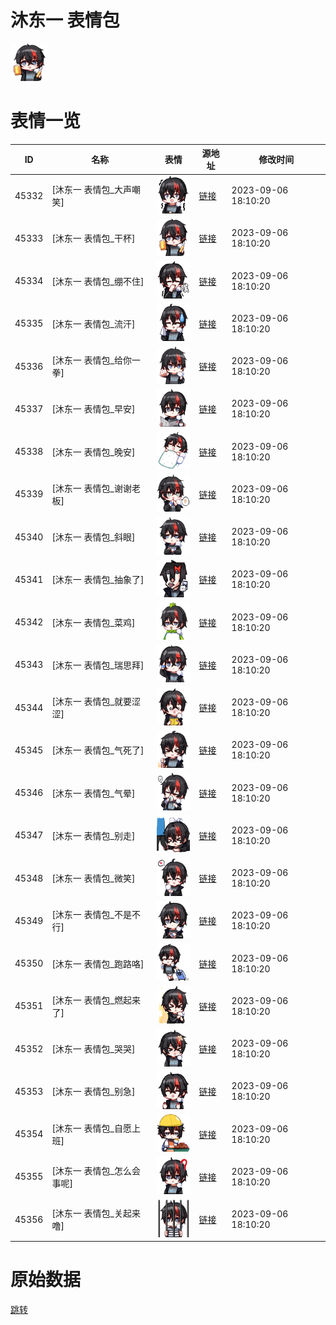 # 沐东一 表情包

<img src="./cover.png" height="60" alt="cover" />

# 表情一览

|ID|名称|表情|源地址|修改时间|
|----|----|----|----|----|
|45332|[沐东一 表情包_大声嘲笑]|<img src="./pic/045332_%5B沐东一 表情包_大声嘲笑%5D.png" height="60" alt="大声嘲笑"/>|[链接](https://i0.hdslb.com/bfs/garb/4e70c61a6664e503d413b16ccc0cdfd9af112b4f.png)|2023-09-06 18:10:20|
|45333|[沐东一 表情包_干杯]|<img src="./pic/045333_%5B沐东一 表情包_干杯%5D.png" height="60" alt="干杯"/>|[链接](https://i0.hdslb.com/bfs/garb/5455c8be46db64f3a05c3a8f296de07931e75996.png)|2023-09-06 18:10:20|
|45334|[沐东一 表情包_绷不住]|<img src="./pic/045334_%5B沐东一 表情包_绷不住%5D.png" height="60" alt="绷不住"/>|[链接](https://i0.hdslb.com/bfs/garb/05556e104beed741c3687381118b0a0b332ad9a9.png)|2023-09-06 18:10:20|
|45335|[沐东一 表情包_流汗]|<img src="./pic/045335_%5B沐东一 表情包_流汗%5D.png" height="60" alt="流汗"/>|[链接](https://i0.hdslb.com/bfs/garb/ad7eac39aea8ab52f6036855381c6e2a84d3bb5f.png)|2023-09-06 18:10:20|
|45336|[沐东一 表情包_给你一拳]|<img src="./pic/045336_%5B沐东一 表情包_给你一拳%5D.png" height="60" alt="给你一拳"/>|[链接](https://i0.hdslb.com/bfs/garb/2968574c5e66e11b4370594dfc6537562bab3215.png)|2023-09-06 18:10:20|
|45337|[沐东一 表情包_早安]|<img src="./pic/045337_%5B沐东一 表情包_早安%5D.png" height="60" alt="早安"/>|[链接](https://i0.hdslb.com/bfs/garb/dd3a4b4e1d83d64fa4aff661d0e4e2ecf36e284f.png)|2023-09-06 18:10:20|
|45338|[沐东一 表情包_晚安]|<img src="./pic/045338_%5B沐东一 表情包_晚安%5D.png" height="60" alt="晚安"/>|[链接](https://i0.hdslb.com/bfs/garb/3da53b241b5fefe97f0bb4fd79539f13f11d34a3.png)|2023-09-06 18:10:20|
|45339|[沐东一 表情包_谢谢老板]|<img src="./pic/045339_%5B沐东一 表情包_谢谢老板%5D.png" height="60" alt="谢谢老板"/>|[链接](https://i0.hdslb.com/bfs/garb/da86c8bb80c782a4cfba1fbc70f8494c6ce965c7.png)|2023-09-06 18:10:20|
|45340|[沐东一 表情包_斜眼]|<img src="./pic/045340_%5B沐东一 表情包_斜眼%5D.png" height="60" alt="斜眼"/>|[链接](https://i0.hdslb.com/bfs/garb/8c521ef555ed70134577129b8dab3ffd58a79bb9.png)|2023-09-06 18:10:20|
|45341|[沐东一 表情包_抽象了]|<img src="./pic/045341_%5B沐东一 表情包_抽象了%5D.png" height="60" alt="抽象了"/>|[链接](https://i0.hdslb.com/bfs/garb/41017983f14e91206120a192e479340e60a5a0a8.png)|2023-09-06 18:10:20|
|45342|[沐东一 表情包_菜鸡]|<img src="./pic/045342_%5B沐东一 表情包_菜鸡%5D.png" height="60" alt="菜鸡"/>|[链接](https://i0.hdslb.com/bfs/garb/e290c3bf228fc93acb73b95344b02921c2a6b3df.png)|2023-09-06 18:10:20|
|45343|[沐东一 表情包_瑞思拜]|<img src="./pic/045343_%5B沐东一 表情包_瑞思拜%5D.png" height="60" alt="瑞思拜"/>|[链接](https://i0.hdslb.com/bfs/garb/0c397f970b5c79e5492e478114cf4ed4a0a8304d.png)|2023-09-06 18:10:20|
|45344|[沐东一 表情包_就要涩涩]|<img src="./pic/045344_%5B沐东一 表情包_就要涩涩%5D.png" height="60" alt="就要涩涩"/>|[链接](https://i0.hdslb.com/bfs/garb/0b9a5849805ca5ba676cdc907f6372a0f5609adc.png)|2023-09-06 18:10:20|
|45345|[沐东一 表情包_气死了]|<img src="./pic/045345_%5B沐东一 表情包_气死了%5D.png" height="60" alt="气死了"/>|[链接](https://i0.hdslb.com/bfs/garb/ae15f93c0e82fb347521591eb7f122650db0dc31.png)|2023-09-06 18:10:20|
|45346|[沐东一 表情包_气晕]|<img src="./pic/045346_%5B沐东一 表情包_气晕%5D.png" height="60" alt="气晕"/>|[链接](https://i0.hdslb.com/bfs/garb/dbcd02c477e2cff329fd64210c09d7d9a2d85f12.png)|2023-09-06 18:10:20|
|45347|[沐东一 表情包_别走]|<img src="./pic/045347_%5B沐东一 表情包_别走%5D.png" height="60" alt="别走"/>|[链接](https://i0.hdslb.com/bfs/garb/5264adaf50a3396be3c4bb01005348c245df9908.png)|2023-09-06 18:10:20|
|45348|[沐东一 表情包_微笑]|<img src="./pic/045348_%5B沐东一 表情包_微笑%5D.png" height="60" alt="微笑"/>|[链接](https://i0.hdslb.com/bfs/garb/6eabe0ea9f70ca289914a40bbf6e57b9b0de7573.png)|2023-09-06 18:10:20|
|45349|[沐东一 表情包_不是不行]|<img src="./pic/045349_%5B沐东一 表情包_不是不行%5D.png" height="60" alt="不是不行"/>|[链接](https://i0.hdslb.com/bfs/garb/ec73c75837ccd967d4df121c049e97fcf9b1537f.png)|2023-09-06 18:10:20|
|45350|[沐东一 表情包_跑路咯]|<img src="./pic/045350_%5B沐东一 表情包_跑路咯%5D.png" height="60" alt="跑路咯"/>|[链接](https://i0.hdslb.com/bfs/garb/fc4ee0cdf175577949d66ef893b9b7f88d033211.png)|2023-09-06 18:10:20|
|45351|[沐东一 表情包_燃起来了]|<img src="./pic/045351_%5B沐东一 表情包_燃起来了%5D.png" height="60" alt="燃起来了"/>|[链接](https://i0.hdslb.com/bfs/garb/85a15d1c59f172faaf1a546fd37e8040b7ac1405.png)|2023-09-06 18:10:20|
|45352|[沐东一 表情包_哭哭]|<img src="./pic/045352_%5B沐东一 表情包_哭哭%5D.png" height="60" alt="哭哭"/>|[链接](https://i0.hdslb.com/bfs/garb/5c0571f58b2d713bb788461a57cfcedf00f0eaae.png)|2023-09-06 18:10:20|
|45353|[沐东一 表情包_别急]|<img src="./pic/045353_%5B沐东一 表情包_别急%5D.png" height="60" alt="别急"/>|[链接](https://i0.hdslb.com/bfs/garb/6aa93d6bb746af1e7304595800f4cd1fcd0dbfed.png)|2023-09-06 18:10:20|
|45354|[沐东一 表情包_自愿上班]|<img src="./pic/045354_%5B沐东一 表情包_自愿上班%5D.png" height="60" alt="自愿上班"/>|[链接](https://i0.hdslb.com/bfs/garb/4a5f841ffc4e7ba4d9747323844f9153954aa291.png)|2023-09-06 18:10:20|
|45355|[沐东一 表情包_怎么会事呢]|<img src="./pic/045355_%5B沐东一 表情包_怎么会事呢%5D.png" height="60" alt="怎么会事呢"/>|[链接](https://i0.hdslb.com/bfs/garb/557378e9d94f5a5461ba70d828d19c39a888fdeb.png)|2023-09-06 18:10:20|
|45356|[沐东一 表情包_关起来噜]|<img src="./pic/045356_%5B沐东一 表情包_关起来噜%5D.png" height="60" alt="关起来噜"/>|[链接](https://i0.hdslb.com/bfs/garb/4ea45e8b885c4ee02c2f210648c88e46d107cbf0.png)|2023-09-06 18:10:20|

# 原始数据

[跳转](./raw.json)

